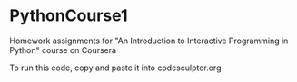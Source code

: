 PythonCourse1
=============

Homework assignments for "An Introduction to Interactive Programming in Python" course on Coursera

To run this code, copy and paste it into codesculptor.org
